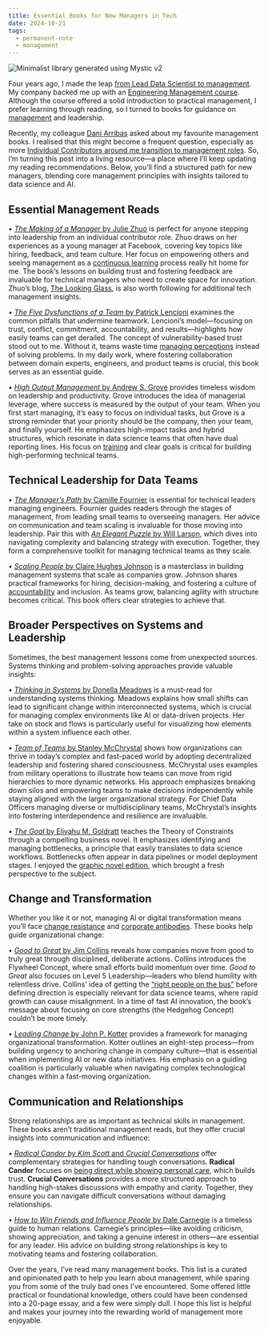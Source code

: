 ```yaml
---
title: Essential Books for New Managers in Tech
date: 2024-10-21
tags:
  - permanent-note
  - management
---
```

![Minimalist library generated using Mystic v2](notes/attachments/library-management-books.webp)

Four years ago, I made the leap [from Lead Data Scientist to management](mocs/Bio.md). My company backed me up with an [Engineering Management course](https://bright-piano-f75.notion.site/Engineering-Manager-Academy-por-F-lix-L-pez-2c39a5aa8e464f68a6a020c473934e76). Although the course offered a solid introduction to practical management, I prefer learning through reading, so I turned to books for guidance on [management](mocs/moc-management.md) and leadership.​

Recently, my colleague [Dani Arribas](https://darribas.org/) asked about my favourite management books. I realised that this might become a frequent question, especially as more [Individual Contributors around me transition to management roles](notes/Dopamine%20rush.md). So, I’m turning this post into a living resource—a place where I’ll keep updating my reading recommendations. Below, you’ll find a structured path for new managers, blending core management principles with insights tailored to data science and AI.

## Essential Management Reads

• [_The Making of a Manager_ by Julie Zhuo](https://www.juliezhuo.com/book/manager.html) is perfect for anyone stepping into leadership from an individual contributor role. Zhuo draws on her experiences as a young manager at Facebook, covering key topics like hiring, feedback, and team culture. Her focus on empowering others and seeing management as a [continuous learning](notes/Growth%20mindset.md) process really hit home for me. The book’s lessons on building trust and fostering feedback are invaluable for technical managers who need to create space for innovation. Zhuo’s blog, [The Looking Glass](https://lg.substack.com/), is also worth following for additional tech management insights.

• [_The Five Dysfunctions of a Team_ by Patrick Lencioni](literature-notes/Books/The%20Five%20Dysfunctions%20of%20a%20Team.md) examines the common pitfalls that undermine teamwork. Lencioni’s model—focusing on trust, conflict, commitment, accountability, and results—highlights how easily teams can get derailed. The concept of vulnerability-based trust stood out to me. Without it, teams waste time [managing perceptions](notes/You%20need%20a%20growth%20mindset%20to%20get%20honest%20feedback.md) instead of solving problems. In my daily work, where fostering collaboration between domain experts, engineers, and product teams is crucial, this book serves as an essential guide.

• [_High Output Management_ by Andrew S. Grove](literature-notes/Books/High%20Output%20Management.md) provides timeless wisdom on leadership and productivity. Grove introduces the idea of managerial leverage, where success is measured by the output of your team. When you first start managing, it’s easy to focus on individual tasks, but Grove is a strong reminder that your priority should be the company, then your team, and finally yourself. He emphasizes high-impact tasks and hybrid structures, which resonate in data science teams that often have dual reporting lines. His focus on [training](notes/Data%20Science%20Fundamentals.md) and clear goals is critical for building high-performing technical teams.

## Technical Leadership for Data Teams

• [_The Manager’s Path_ by Camille Fournier](https://www.oreilly.com/library/view/the-managers-path/9781491973882/) is essential for technical leaders managing engineers. Fournier guides readers through the stages of management, from leading small teams to overseeing managers. Her advice on communication and team scaling is invaluable for those moving into leadership. Pair this with [_An Elegant Puzzle_ by Will Larson](literature-notes/Books/An%20Elegant%20Puzzle.%20Systems%20of%20Engineering%20Management.md), which dives into navigating complexity and balancing strategy with execution. Together, they form a comprehensive toolkit for managing technical teams as they scale.

• [_Scaling People_ by Claire Hughes Johnson](literature-notes/Books/Scaling%20People.%20Tactics%20for%20Management%20and%20Company%20Building.md) is a masterclass in building management systems that scale as companies grow. Johnson shares practical frameworks for hiring, decision-making, and fostering a culture of [accountability](notes/DRI.md) and inclusion. As teams grow, balancing agility with structure becomes critical. This book offers clear strategies to achieve that.

## Broader Perspectives on Systems and Leadership

Sometimes, the best management lessons come from unexpected sources. Systems thinking and problem-solving approaches provide valuable insights:

• [_Thinking in Systems_ by Donella Meadows](https://www.goodreads.com/book/show/3828902-thinking-in-systems) is a must-read for understanding systems thinking. Meadows explains how small shifts can lead to significant change within interconnected systems, which is crucial for managing complex environments like AI or data-driven projects. Her take on stock and flows is particularly useful for visualizing how elements within a system influence each other.

• [_Team of Teams_ by Stanley McChrystal](literature-notes/Books/Team%20of%20teams.md) shows how organizations can thrive in today’s complex and fast-paced world by adopting decentralized leadership and fostering shared consciousness. McChrystal uses examples from military operations to illustrate how teams can move from rigid hierarchies to more dynamic networks. His approach emphasizes breaking down silos and empowering teams to make decisions independently while staying aligned with the larger organizational strategy. For Chief Data Officers managing diverse or multidisciplinary teams, McChrystal’s insights into fostering interdependence and resilience are invaluable.
 
• [_The Goal_ by Eliyahu M. Goldratt](https://www.goodreads.com/book/show/113934.The_Goal) teaches the Theory of Constraints through a compelling business novel. It emphasizes identifying and managing bottlenecks, a principle that easily translates to data science workflows. Bottlenecks often appear in data pipelines or model deployment stages. I enjoyed the [graphic novel edition](https://www.goodreads.com/book/show/35528537-eliyahu-m-goldratts), which brought a fresh perspective to the subject.

## Change and Transformation

Whether you like it or not, managing AI or digital transformation means you’ll face [change resistance](notes/Change%20Resistance.md) and [corporate antibodies](notes/Corporate%20antibodies.md). These books help guide organizational change:

• [_Good to Great_ by Jim Collins](literature-notes/Books/Good%20to%20Great.md) reveals how companies move from good to truly great through disciplined, deliberate actions. Collins introduces the Flywheel Concept, where small efforts build momentum over time. _Good to Great_ also focuses on Level 5 Leadership—leaders who blend humility with relentless drive. Collins’ idea of getting the [“right people on the bus”](notes/Rock%20stars%20vs%20Superstars.md) before defining direction is especially relevant for data science teams, where rapid growth can cause misalignment. In a time of fast AI innovation, the book’s message about focusing on core strengths (the Hedgehog Concept) couldn’t be more timely.

• [_Leading Change_ by John P. Kotter](literature-notes/Books/Leading%20change.md) provides a framework for managing organizational transformation. Kotter outlines an eight-step process—from building urgency to anchoring change in company culture—that is essential when implementing AI or new data initiatives. His emphasis on a guiding coalition is particularly valuable when navigating complex technological changes within a fast-moving organization.

## Communication and Relationships

Strong relationships are as important as technical skills in management. These books aren’t traditional management reads, but they offer crucial insights into communication and influence:

• [_Radical Candor by Kim Scott_ and _Crucial Conversations_](notes/Radical%20Candor%20and%20Crucial%20Conversations.md) offer complementary strategies for handling tough conversations. **Radical Candor** focuses on [being direct while showing personal care](notes/When%20Management%20Communication%20Techniques%20Enter%20Personal%20Life.md), which builds trust. **Crucial Conversations** provides a more structured approach to handling high-stakes discussions with empathy and clarity. Together, they ensure you can navigate difficult conversations without damaging relationships.

• [_How to Win Friends and Influence People_ by Dale Carnegie](literature-notes/Books/How%20to%20Win%20Friends%20and%20Influence%20People.md) is a timeless guide to human relations. Carnegie’s principles—like avoiding criticism, showing appreciation, and taking a genuine interest in others—are essential for any leader. His advice on building strong relationships is key to motivating teams and fostering collaboration.

Over the years, I’ve read many management books. This list is a curated and opinionated path to help you learn about management, while sparing you from some of the truly bad ones I’ve encountered. Some offered little practical or foundational knowledge, others could have been condensed into a 20-page essay, and a few were simply dull. I hope this list is helpful and makes your journey into the rewarding world of management more enjoyable.
